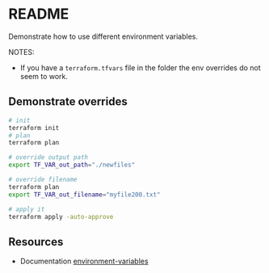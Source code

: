 # README

Demonstrate how to use different environment variables.  

NOTES:

* If you have a `terraform.tfvars` file in the folder the env overrides do not seem to work.  

## Demonstrate overrides

```sh
# init
terraform init
# plan
terraform plan

# override output path
export TF_VAR_out_path="./newfiles"

# override filename
terraform plan
export TF_VAR_out_filename="myfile200.txt"

# apply it
terraform apply -auto-approve
```

## Resources

* Documentation [environment-variables](https://www.terraform.io/docs/cli/config/environment-variables.html)  
